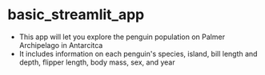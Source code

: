 # basic_streamlit_app
- This app will let you explore the penguin population on Palmer Archipelago in Antarcitca
- It includes information on each penguin's species, island, bill length and depth, flipper length, body mass, sex, and year